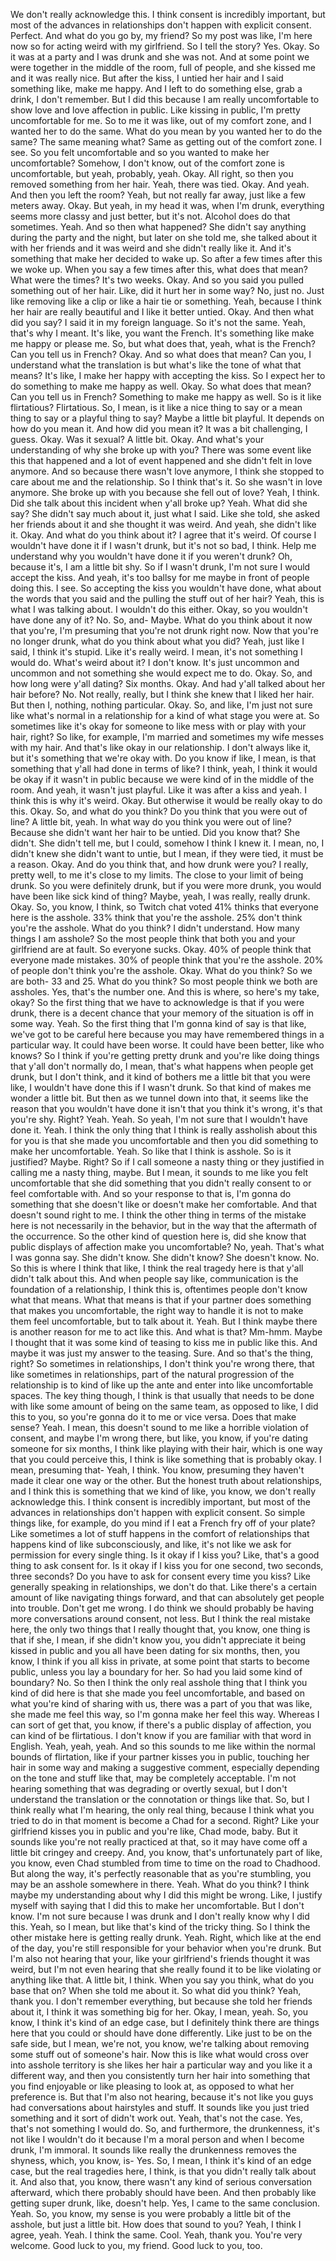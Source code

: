  We don't really acknowledge this. I think consent is incredibly important, but most of the advances in relationships don't happen with explicit consent. Perfect. And what do you go by, my friend? So my post was like, I'm here now so for acting weird with my girlfriend. So I tell the story? Yes. Okay. So it was at a party and I was drunk and she was not. And at some point we were together in the middle of the room, full of people, and she kissed me and it was really nice. But after the kiss, I untied her hair and I said something like, make me happy. And I left to do something else, grab a drink, I don't remember. But I did this because I am really uncomfortable to show love and love affection in public. Like kissing in public, I'm pretty uncomfortable for me. So to me it was like, out of my comfort zone, and I wanted her to do the same. What do you mean by you wanted her to do the same? The same meaning what? Same as getting out of the comfort zone. I see. So you felt uncomfortable and so you wanted to make her uncomfortable? Somehow, I don't know, out of the comfort zone is uncomfortable, but yeah, probably, yeah. Okay. All right, so then you removed something from her hair. Yeah, there was tied. Okay. And yeah. And then you left the room? Yeah, but not really far away, just like a few meters away. Okay. But yeah, in my head it was, when I'm drunk, everything seems more classy and just better, but it's not. Alcohol does do that sometimes. Yeah. And so then what happened? She didn't say anything during the party and the night, but later on she told me, she talked about it with her friends and it was weird and she didn't really like it. And it's something that make her decided to wake up. So after a few times after this we woke up. When you say a few times after this, what does that mean? What were the times? It's two weeks. Okay. And so you said you pulled something out of her hair. Like, did it hurt her in some way? No, just no. Just like removing like a clip or like a hair tie or something. Yeah, because I think her hair are really beautiful and I like it better untied. Okay. And then what did you say? I said it in my foreign language. So it's not the same. Yeah, that's why I meant. It's like, you want the French. It's something like make me happy or please me. So, but what does that, yeah, what is the French? Can you tell us in French? Okay. And so what does that mean? Can you, I understand what the translation is but what's like the tone of what that means? It's like, I make her happy with accepting the kiss. So I expect her to do something to make me happy as well. Okay. So what does that mean? Can you tell us in French? Something to make me happy as well. So is it like flirtatious? Flirtatious. So, I mean, is it like a nice thing to say or a mean thing to say or a playful thing to say? Maybe a little bit playful. It depends on how do you mean it. And how did you mean it? It was a bit challenging, I guess. Okay. Was it sexual? A little bit. Okay. And what's your understanding of why she broke up with you? There was some event like this that happened and a lot of event happened and she didn't felt in love anymore. And so because there wasn't love anymore, I think she stopped to care about me and the relationship. So I think that's it. So she wasn't in love anymore. She broke up with you because she fell out of love? Yeah, I think. Did she talk about this incident when y'all broke up? Yeah. What did she say? She didn't say much about it, just what I said. Like she told, she asked her friends about it and she thought it was weird. And yeah, she didn't like it. Okay. And what do you think about it? I agree that it's weird. Of course I wouldn't have done it if I wasn't drunk, but it's not so bad, I think. Help me understand why you wouldn't have done it if you weren't drunk? Oh, because it's, I am a little bit shy. So if I wasn't drunk, I'm not sure I would accept the kiss. And yeah, it's too ballsy for me maybe in front of people doing this. I see. So accepting the kiss you wouldn't have done, what about the words that you said and the pulling the stuff out of her hair? Yeah, this is what I was talking about. I wouldn't do this either. Okay, so you wouldn't have done any of it? No. So, and- Maybe. What do you think about it now that you're, I'm presuming that you're not drunk right now. Now that you're no longer drunk, what do you think about what you did? Yeah, just like I said, I think it's stupid. Like it's really weird. I mean, it's not something I would do. What's weird about it? I don't know. It's just uncommon and uncommon and not something she would expect me to do. Okay. So, and how long were y'all dating? Six months. Okay. And had y'all talked about her hair before? No. Not really, really, but I think she knew that I liked her hair. But then I, nothing, nothing particular. Okay. So, and like, I'm just not sure like what's normal in a relationship for a kind of what stage you were at. So sometimes like it's okay for someone to like mess with or play with your hair, right? So like, for example, I'm married and sometimes my wife messes with my hair. And that's like okay in our relationship. I don't always like it, but it's something that we're okay with. Do you know if like, I mean, is that something that y'all had done in terms of like? I think, yeah, I think it would be okay if it wasn't in public because we were kind of in the middle of the room. And yeah, it wasn't just playful. Like it was after a kiss and yeah. I think this is why it's weird. Okay. But otherwise it would be really okay to do this. Okay. So, and what do you think? Do you think that you were out of line? A little bit, yeah. In what way do you think you were out of line? Because she didn't want her hair to be untied. Did you know that? She didn't. She didn't tell me, but I could, somehow I think I knew it. I mean, no, I didn't knew she didn't want to untie, but I mean, if they were tied, it must be a reason. Okay. And do you think that, and how drunk were you? I really, pretty well, to me it's close to my limits. The close to your limit of being drunk. So you were definitely drunk, but if you were more drunk, you would have been like sick kind of thing? Maybe, yeah, I was really, really drunk. Okay. So, you know, I think, so Twitch chat voted 41% thinks that everyone here is the asshole. 33% think that you're the asshole. 25% don't think you're the asshole. What do you think? I didn't understand. How many things I am asshole? So the most people think that both you and your girlfriend are at fault. So everyone sucks. Okay. 40% of people think that everyone made mistakes. 30% of people think that you're the asshole. 20% of people don't think you're the asshole. Okay. What do you think? So we are both- 33 and 25. What do you think? So most people think we both are assholes. Yes, that's the number one. And this is where, so here's my take, okay? So the first thing that we have to acknowledge is that if you were drunk, there is a decent chance that your memory of the situation is off in some way. Yeah. So the first thing that I'm gonna kind of say is that like, we've got to be careful here because you may have remembered things in a particular way. It could have been worse. It could have been better, like who knows? So I think if you're getting pretty drunk and you're like doing things that y'all don't normally do, I mean, that's what happens when people get drunk, but I don't think, and it kind of bothers me a little bit that you were like, I wouldn't have done this if I wasn't drunk. So that kind of makes me wonder a little bit. But then as we tunnel down into that, it seems like the reason that you wouldn't have done it isn't that you think it's wrong, it's that you're shy. Right? Yeah. Yeah. So yeah, I'm not sure that I wouldn't have done it. Yeah. I think the only thing that I think is really assholish about this for you is that she made you uncomfortable and then you did something to make her uncomfortable. Yeah. So like that I think is asshole. So is it justified? Maybe. Right? So if I call someone a nasty thing or they justified in calling me a nasty thing, maybe. But I mean, it sounds to me like you felt uncomfortable that she did something that you didn't really consent to or feel comfortable with. And so your response to that is, I'm gonna do something that she doesn't like or doesn't make her comfortable. And that doesn't sound right to me. I think the other thing in terms of the mistake here is not necessarily in the behavior, but in the way that the aftermath of the occurrence. So the other kind of question here is, did she know that public displays of affection make you uncomfortable? No, yeah. That's what I was gonna say. She didn't know. She didn't know? She doesn't know. No. So this is where I think that like, I think the real tragedy here is that y'all didn't talk about this. And when people say like, communication is the foundation of a relationship, I think this is, oftentimes people don't know what that means. What that means is that if your partner does something that makes you uncomfortable, the right way to handle it is not to make them feel uncomfortable, but to talk about it. Yeah. But I think maybe there is another reason for me to act like this. And what is that? Mm-hmm. Maybe I thought that it was some kind of teasing to kiss me in public like this. And maybe it was just my answer to the teasing. Sure. And so that's the thing, right? So sometimes in relationships, I don't think you're wrong there, that like sometimes in relationships, part of the natural progression of the relationship is to kind of like up the ante and enter into like uncomfortable spaces. The key thing though, I think is that usually that needs to be done with like some amount of being on the same team, as opposed to like, I did this to you, so you're gonna do it to me or vice versa. Does that make sense? Yeah. I mean, this doesn't sound to me like a horrible violation of consent, and maybe I'm wrong there, but like, you know, if you're dating someone for six months, I think like playing with their hair, which is one way that you could perceive this, I think is like something that is probably okay. I mean, presuming that- Yeah, I think. You know, presuming they haven't made it clear one way or the other. But the honest truth about relationships, and I think this is something that we kind of like, you know, we don't really acknowledge this. I think consent is incredibly important, but most of the advances in relationships don't happen with explicit consent. So simple things like, for example, do you mind if I eat a French fry off of your plate? Like sometimes a lot of stuff happens in the comfort of relationships that happens kind of like subconsciously, and like, it's not like we ask for permission for every single thing. Is it okay if I kiss you? Like, that's a good thing to ask consent for. Is it okay if I kiss you for one second, two seconds, three seconds? Do you have to ask for consent every time you kiss? Like generally speaking in relationships, we don't do that. Like there's a certain amount of like navigating things forward, and that can absolutely get people into trouble. Don't get me wrong. I do think we should probably be having more conversations around consent, not less. But I think the real mistake here, the only two things that I really thought that, you know, one thing is that if she, I mean, if she didn't know you, you didn't appreciate it being kissed in public and you all have been dating for six months, then, you know, I think if you all kiss in private, at some point that starts to become public, unless you lay a boundary for her. So had you laid some kind of boundary? No. So then I think the only real asshole thing that I think you kind of did here is that she made you feel uncomfortable, and based on what you're kind of sharing with us, there was a part of you that was like, she made me feel this way, so I'm gonna make her feel this way. Whereas I can sort of get that, you know, if there's a public display of affection, you can kind of be flirtatious. I don't know if you are familiar with that word in English. Yeah, yeah, yeah. And so this sounds to me like within the normal bounds of flirtation, like if your partner kisses you in public, touching her hair in some way and making a suggestive comment, especially depending on the tone and stuff like that, may be completely acceptable. I'm not hearing something that was degrading or overtly sexual, but I don't understand the translation or the connotation or things like that. So, but I think really what I'm hearing, the only real thing, because I think what you tried to do in that moment is become a Chad for a second. Right? Like your girlfriend kisses you in public and you're like, Chad mode, baby. But it sounds like you're not really practiced at that, so it may have come off a little bit cringey and creepy. And, you know, that's unfortunately part of like, you know, even Chad stumbled from time to time on the road to Chadhood. But along the way, it's perfectly reasonable that as you're stumbling, you may be an asshole somewhere in there. Yeah. What do you think? I think maybe my understanding about why I did this might be wrong. Like, I justify myself with saying that I did this to make her uncomfortable. But I don't know. I'm not sure because I was drunk and I don't really know why I did this. Yeah, so I mean, but like that's kind of the tricky thing. So I think the other mistake here is getting really drunk. Yeah. Right, which like at the end of the day, you're still responsible for your behavior when you're drunk. But I'm also not hearing that your, like your girlfriend's friends thought it was weird, but I'm not even hearing that she really found it to be like violating or anything like that. A little bit, I think. When you say you think, what do you base that on? When she told me about it. So what did you think? Yeah, thank you. I don't remember everything, but because she told her friends about it, I think it was something big for her. Okay, I mean, yeah. So, you know, I think it's kind of an edge case, but I definitely think there are things here that you could or should have done differently. Like just to be on the safe side, but I mean, we're not, you know, we're talking about removing some stuff out of someone's hair. Now this is like what would cross over into asshole territory is she likes her hair a particular way and you like it a different way, and then you consistently turn her hair into something that you find enjoyable or like pleasing to look at, as opposed to what her preference is. But that I'm also not hearing, because it's not like you guys had conversations about hairstyles and stuff. It sounds like you just tried something and it sort of didn't work out. Yeah, that's not the case. Yes, that's not something I would do. So, and furthermore, the drunkenness, it's not like I wouldn't do it because I'm a moral person and when I become drunk, I'm immoral. It sounds like really the drunkenness removes the shyness, which, you know, is- Yes. So, I mean, I think it's kind of an edge case, but the real tragedies here, I think, is that you didn't really talk about it. And also that, you know, there wasn't any kind of serious conversation afterward, which there probably should have been. And then probably like getting super drunk, like, doesn't help. Yes, I came to the same conclusion. Yeah. So, you know, my sense is you were probably a little bit of the asshole, but just a little bit. How does that sound to you? Yeah, I think I agree, yeah. Yeah. I think the same. Cool. Yeah, thank you. You're very welcome. Good luck to you, my friend. Good luck to you, too.
